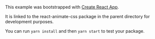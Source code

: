 This example was bootstrapped with [Create React App](https://github.com/facebook/create-react-app).

It is linked to the react-animate-css package in the parent directory for development purposes.

You can run `yarn install` and then `yarn start` to test your package.
